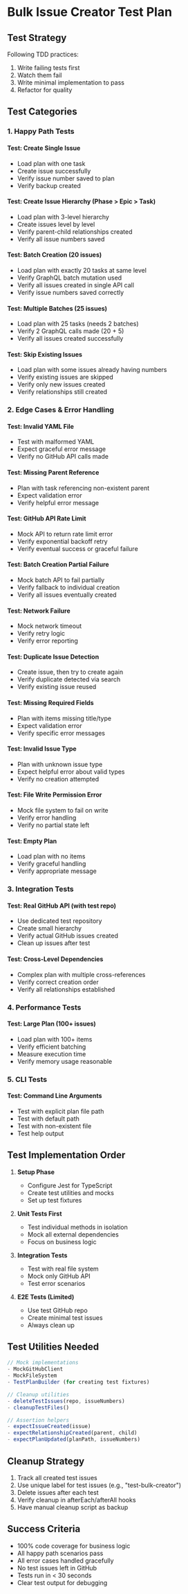 # Bulk Issue Creator Test Plan

## Test Strategy

Following TDD practices:
1. Write failing tests first
2. Watch them fail
3. Write minimal implementation to pass
4. Refactor for quality

## Test Categories

### 1. Happy Path Tests

#### Test: Create Single Issue
- Load plan with one task
- Create issue successfully
- Verify issue number saved to plan
- Verify backup created

#### Test: Create Issue Hierarchy (Phase > Epic > Task)
- Load plan with 3-level hierarchy
- Create issues level by level
- Verify parent-child relationships created
- Verify all issue numbers saved

#### Test: Batch Creation (20 issues)
- Load plan with exactly 20 tasks at same level
- Verify GraphQL batch mutation used
- Verify all issues created in single API call
- Verify issue numbers saved correctly

#### Test: Multiple Batches (25 issues)
- Load plan with 25 tasks (needs 2 batches)
- Verify 2 GraphQL calls made (20 + 5)
- Verify all issues created successfully

#### Test: Skip Existing Issues
- Load plan with some issues already having numbers
- Verify existing issues are skipped
- Verify only new issues created
- Verify relationships still created

### 2. Edge Cases & Error Handling

#### Test: Invalid YAML File
- Test with malformed YAML
- Expect graceful error message
- Verify no GitHub API calls made

#### Test: Missing Parent Reference
- Plan with task referencing non-existent parent
- Expect validation error
- Verify helpful error message

#### Test: GitHub API Rate Limit
- Mock API to return rate limit error
- Verify exponential backoff retry
- Verify eventual success or graceful failure

#### Test: Batch Creation Partial Failure
- Mock batch API to fail partially
- Verify fallback to individual creation
- Verify all issues eventually created

#### Test: Network Failure
- Mock network timeout
- Verify retry logic
- Verify error reporting

#### Test: Duplicate Issue Detection
- Create issue, then try to create again
- Verify duplicate detected via search
- Verify existing issue reused

#### Test: Missing Required Fields
- Plan with items missing title/type
- Expect validation error
- Verify specific error messages

#### Test: Invalid Issue Type
- Plan with unknown issue type
- Expect helpful error about valid types
- Verify no creation attempted

#### Test: File Write Permission Error
- Mock file system to fail on write
- Verify error handling
- Verify no partial state left

#### Test: Empty Plan
- Load plan with no items
- Verify graceful handling
- Verify appropriate message

### 3. Integration Tests

#### Test: Real GitHub API (with test repo)
- Use dedicated test repository
- Create small hierarchy
- Verify actual GitHub issues created
- Clean up issues after test

#### Test: Cross-Level Dependencies
- Complex plan with multiple cross-references
- Verify correct creation order
- Verify all relationships established

### 4. Performance Tests

#### Test: Large Plan (100+ issues)
- Load plan with 100+ items
- Verify efficient batching
- Measure execution time
- Verify memory usage reasonable

### 5. CLI Tests

#### Test: Command Line Arguments
- Test with explicit plan file path
- Test with default path
- Test with non-existent file
- Test help output

## Test Implementation Order

1. **Setup Phase**
   - Configure Jest for TypeScript
   - Create test utilities and mocks
   - Set up test fixtures

2. **Unit Tests First**
   - Test individual methods in isolation
   - Mock all external dependencies
   - Focus on business logic

3. **Integration Tests**
   - Test with real file system
   - Mock only GitHub API
   - Test error scenarios

4. **E2E Tests (Limited)**
   - Use test GitHub repo
   - Create minimal test issues
   - Always clean up

## Test Utilities Needed

```typescript
// Mock implementations
- MockGitHubClient
- MockFileSystem
- TestPlanBuilder (for creating test fixtures)

// Cleanup utilities
- deleteTestIssues(repo, issueNumbers)
- cleanupTestFiles()

// Assertion helpers
- expectIssueCreated(issue)
- expectRelationshipCreated(parent, child)
- expectPlanUpdated(planPath, issueNumbers)
```

## Cleanup Strategy

1. Track all created test issues
2. Use unique label for test issues (e.g., "test-bulk-creator")
3. Delete issues after each test
4. Verify cleanup in afterEach/afterAll hooks
5. Have manual cleanup script as backup

## Success Criteria

- 100% code coverage for business logic
- All happy path scenarios pass
- All error cases handled gracefully
- No test issues left in GitHub
- Tests run in < 30 seconds
- Clear test output for debugging